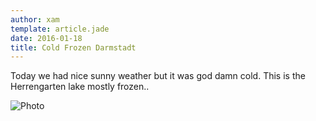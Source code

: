 ```yaml
---
author: xam
template: article.jade
date: 2016-01-18
title: Cold Frozen Darmstadt
---
```


Today we had nice sunny weather but it was god damn cold. This is the Herrengarten lake mostly frozen..

![Photo](https://dl.dropboxusercontent.com/u/53826890/IMAG0235-1024x577.jpg)